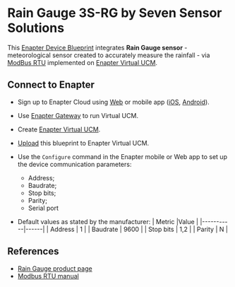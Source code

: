 # Rain Gauge 3S-RG by Seven Sensor Solutions

This [Enapter Device Blueprint](https://go.enapter.com/marketplace-readme) integrates **Rain Gauge sensor** - meteorological sensor created to accurately measure the rainfall - via [ModBus RTU](https://go.enapter.com/developers-enapter-modbus) implemented on [Enapter Virtual UCM](https://go.enapter.com/handbook-vucm).

## Connect to Enapter

- Sign up to Enapter Cloud using [Web](https://cloud.enapter.com/) or mobile app ([iOS](https://apps.apple.com/app/id1388329910), [Android](https://play.google.com/store/apps/details?id=com.enapter&hl=en)).
- Use [Enapter Gateway](https://go.enapter.com/handbook-gateway-setup) to run Virtual UCM.
- Create [Enapter Virtual UCM](https://go.enapter.com/handbook-vucm).
- [Upload](https://go.enapter.com/developers-upload-blueprint) this blueprint to Enapter Virtual UCM.
- Use the `Configure` command in the Enapter mobile or Web app to set up the device communication parameters:
  - Address;
  - Baudrate;
  - Stop bits;
  - Parity; 
  - Serial port

- Default values as stated by the manufacturer:
    | Metric    |Value | 
    |-----------|------|
    | Address   | 1    |
    | Baudrate  | 9600 |
    | Stop bits | 1,2  |
    | Parity    | N    |

## References

- [Rain Gauge product page](https://go.enapter.com/rain-gauge)
- [Modbus RTU manual](https://go.enapter.com/rain-gauge-user-manual)
